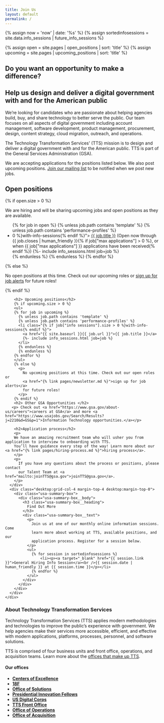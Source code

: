 ```yaml
---
title: Join Us
layout: default
permalink: /
---
```


{% assign now = 'now' | date: '%s' %}
{% assign sortedinfosessions = site.data.info_sessions | future_info_sessions %}

{% assign open = site.pages | open_positions | sort: 'title' %}
{% assign upcoming = site.pages | upcoming_positions | sort: 'title' %}

<section class="usa-hero padding-y-6">
  <div class="grid-container">
      <h1 class="usa-hero__heading--alt font-heading-l font-family-sans margin-top-0 tablet:margin-bottom-0">
        Do you want an opportunity to make a difference?
      </h1>
      <h2 class="usa-hero__heading margin-top-2 font-heading-2xl line-height-heading-4">
        Help us <span class="usa-hero__heading--highlight">design and deliver a digital government</span> with and for the American public
      </h2>
  </div>
</section>
<section class="usa-section">
  <div class="grid-container">
    <div class="grid-row grid-gap">
      <div class="desktop:grid-col-12 margin-bottom-3">
        <p class="usa-intro margin-top-0">
          We’re looking for candidates who are passionate about helping agencies build, buy, and share technology to better serve the public. Our team focuses on all aspects of digital government including account management, software development, product management, procurement, design, content strategy, cloud migration, outreach, and operations.
        </p>
        <div class="usa-prose">
          <p>
          The Technology Transformation Services' (TTS) mission is to design and deliver a digital government with and for the American public. TTS is part of the General Services Administration (GSA).
          </p>
          <p>
          We are accepting applications for the positions listed below. We also post upcoming positions. <a href="{% link pages/newsletter.md %}">Join our mailing list</a> to be notified when we post new jobs.
          </p>
        </div>
      </div>
    </div>
    <div class="grid-row grid-gap">
      <div class="desktop:grid-col-8 usa-prose position-list">
        <h2 id="open-positions">Open positions</h2>
        {% if open.size > 0 %}
        <p>We are hiring and will be sharing upcoming jobs and open positions as they are available.</p>
        <ul>
        {% for job in open %}
          {% unless job.path contains 'template' %}
          {% unless job.path contains 'performance-profiles' %}
          <li class="{% if job["info sessions"].size > 0 %}with-info-sessions{% endif %}">
            <a href="{{ site.baseurl }}{{ job.url }}">{{ job.title }}</a>
            (Open now through {{ job.closes | human_friendly }}{% if job["max applications"] > 0 %}, or when {{ job["max applications"] }} applications have been received{% endif %})
            {%- include info_sessions.html job=job %}
          </li>
          {% endunless %}
          {% endunless %}
        {% endfor %}
        </ul>
        {% else %}
          <p>
            No open positions at this time. Check out our upcoming roles or
            <a href="{% link pages/newsletter.md %}">sign up for job alerts</a>
            for future roles!
          </p>
        {% endif %}

        <h2> Upcoming positions</h2>
        {% if upcoming.size > 0 %}
        <ul>
        {% for job in upcoming %}
          {% unless job.path contains 'template' %}
          {% unless job.path contains 'performance-profiles' %}
          <li class="{% if job["info sessions"].size > 0 %}with-info-sessions{% endif %}">
            <a href="{{ site.baseurl }}{{ job.url }}">{{ job.title }}</a>
            {%- include info_sessions.html job=job %}
          </li>
          {% endunless %}
          {% endunless %}
        {% endfor %}
        </ul>
        {% else %}
          <p>
            No upcoming positions at this time. Check out our open roles or
            <a href="{% link pages/newsletter.md %}">sign up for job alerts</a>
            for future roles!
          </p>
        {% endif %}
        <h2> Other GSA Opportunities </h2>
       <p> Check out <a href="https://www.gsa.gov/about-us/careers">careers at GSA</a> and more <a href="https://www.usajobs.gov/Search/Results?j=2210&d=GS&p=1">Information Technology opportunities.</a></p>

        <h2>Application process</h2>
        <p>
        We have an amazing recruitment team who will usher you from application to interview to onboarding with TTS.
        You’ll have guidance every step of the way! Learn more about our <a href="{% link pages/hiring-process.md %}">hiring process</a>.
        </p>
        <p>
          If you have any questions about the process or positions, please contact
          our Talent Team at <a href="mailto:joinTTS@gsa.gov">joinTTS@gsa.gov</a>.
        </p>
      </div>
      <div class="desktop:grid-col-4 margin-top-4 desktop:margin-top-0">
        <div class="usa-summary-box">
          <div class="usa-summary-box__body">
            <h3 class="usa-summary-box__heading">
              Find Out More
            </h3>
            <div class="usa-summary-box__text">
              <p>
                Join us at one of our monthly online information sessions. Come
                learn more about working at TTS, available positions, and our
                application process. Register for a session below.
              </p>
              <ul>
                {% for session in sortedinfosessions %}
                    <li><p><a target="_blank" href="{{ session.link }}">General Hiring Info Session</a><br />{{ session.date | human_friendly }} at {{ session.time }}</p></li>
                {% endfor %}
              </ul>
            </div>
          </div>
        </div>
      </div>
    </div>

  </div>
  </section>
  <section class="usa-section usa-section--dark margin-top-6">
    <div class="grid-container">
      <div class="grid-row grid-gap">
        <div class="desktop:grid-col-8 usa-prose">
          <h3>About Technology Transformation Services</h3>
          <p>
            Technology Transformation Services (TTS) applies modern methodologies and technologies to improve the public’s experience with government. We help agencies make their services more accessible, efficient, and effective with modern applications, platforms, processes, personnel, and software solutions.
          </p>
          <p>
            TTS is comprised of four business units and front office, operations, and acquisition teams. Learn more about the <a href="{% link pages/tts-offices.md %}">offices that make up TTS</a>.
          </p>
        </div>
        <div class="desktop:grid-col-4 usa-prose">
          <h4>Our offices</h4>
          <ul>
            <li><a href="{% link pages/tts-offices.md %}/#centers-of-excellence"><strong>Centers of Excellence</strong></a></li>
            <li><a href="{% link pages/tts-offices.md %}/#18f"><strong>18F</strong></a></li>
            <li><a href="{% link pages/tts-offices.md %}/#office-of-solutions"><strong>Office of Solutions</strong></a></li>
            <li><a href="{% link pages/tts-offices.md %}/#presidential-innovation-fellows"><strong>Presidential Innovation Fellows</strong></a></li>
            <li><a href="{% link pages/tts-offices.md %}/#us-digital-corps"><strong>US Digital Corps</strong></a></li>
            <li><a href="{% link pages/tts-offices.md %}/#tts-front-office"><strong>TTS Front Office</strong></a></li>
            <li><a href="{% link pages/tts-offices.md %}/#office-of-operations"><strong>Office of Operations</strong></a></li>
            <li><a href="{% link pages/tts-offices.md %}/#office-of-acquisition"><strong>Office of Acquisition</strong></a></li>
          </ul>
        </div>
      </div>
  </div>
</section>
